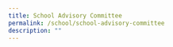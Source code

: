 ```yaml
---
title: School Advisory Committee
permalink: /school/school-advisory-committee
description: ""
---
```

